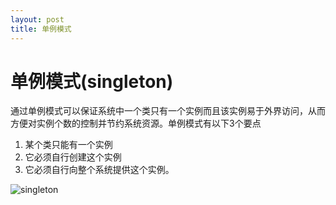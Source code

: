 ```yaml
---
layout: post
title: 单例模式
---
```


单例模式(singleton)
=================
  
  通过单例模式可以保证系统中一个类只有一个实例而且该实例易于外界访问，从而方便对实例个数的控制并节约系统资源。单例模式有以下3个要点
  
1. 某个类只能有一个实例
2. 它必须自行创建这个实例
3. 它必须自行向整个系统提供这个实例。
   
![singleton](/images/design-pattern/singleton.png)
 